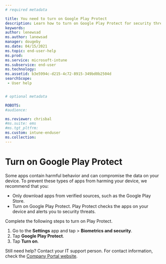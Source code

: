 ```yaml
---
# required metadata

title: You need to turn on Google Play Protect 
description: Learn how to turn on Google Play Protect for security threat scans.  
keywords:
author: lenewsad
ms.author: lanewsad
manager: dougeby
ms.date: 04/15/2021
ms.topic: end-user-help
ms.prod:
ms.service: microsoft-intune
ms.subservice: end-user
ms.technology:
ms.assetid: b3e5994c-d215-4c72-8915-349bd0b2504d
searchScope:
 - User help


# optional metadata

ROBOTS:  
#audience:

ms.reviewer: chrisbal
#ms.suite: ems
#ms.tgt_pltfrm:
ms.custom: intune-enduser
ms.collection: 
---
```


# Turn on Google Play Protect   
Some apps contain harmful behavior and can compromise the data on your device. To prevent these types of apps from harming your device, we recommend that you: 

* Only download apps from verified sources, such as the Google Play Store.  
* Turn on Google Play Protect. Play Protect checks the apps on your device and alerts you to security threats.  

Complete the following steps to turn on Play Protect.  

1. Go to the **Settings** app and tap > **Biometrics and security**.
2. Tap **Google Play Protect**.
3. Tap **Turn on**. 

Still need help? Contact your IT support person. For contact information, check the [Company Portal website](https://go.microsoft.com/fwlink/?linkid=2010980). 
